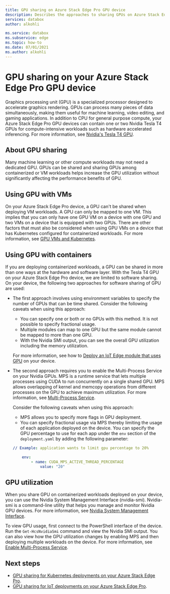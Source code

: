 ```yaml
---
title: GPU sharing on Azure Stack Edge Pro GPU device
description: Describes the approaches to sharing GPUs on Azure Stack Edge Pro GPU device.
services: databox
author: alkohli

ms.service: databox
ms.subservice: edge
ms.topic: how-to
ms.date: 07/01/2021
ms.author: alkohli
---
```


# GPU sharing on your Azure Stack Edge Pro GPU device

Graphics processing unit (GPU) is a specialized processor designed to accelerate graphics rendering. GPUs can process many pieces of data simultaneously, making them useful for machine learning, video editing, and gaming applications. In addition to CPU for general purpose compute, your Azure Stack Edge Pro GPU devices can contain one or two Nvidia Tesla T4 GPUs for compute-intensive workloads such as hardware accelerated inferencing. For more information, see [Nvidia's Tesla T4 GPU](https://www.nvidia.com/en-us/data-center/tesla-t4/).


## About GPU sharing

Many machine learning or other compute workloads may not need a dedicated GPU. GPUs can be shared and sharing GPUs among containerized or VM workloads helps increase the GPU utilization without significantly affecting the performance benefits of GPU.

## Using GPU with VMs

On your Azure Stack Edge Pro device, a GPU can't be shared when deploying VM workloads. A GPU can only be mapped to one VM. This implies that you can only have one GPU VM on a device with one GPU and two VMs on a device that is equipped with two GPUs. There are other factors that must also be considered when using GPU VMs on a device that has Kubernetes configured for containerized workloads. For more information, see [GPU VMs and Kubernetes](azure-stack-edge-gpu-overview-gpu-virtual-machines.md#gpu-vms-and-kubernetes).


## Using GPU with containers

If you are deploying containerized workloads, a GPU can be shared in more than one ways at the hardware and software layer. With the Tesla T4 GPU on your Azure Stack Edge Pro device, we are limited to software sharing. On your device, the following two approaches for software sharing of GPU are used:

- The first approach involves using environment variables to specify the number of GPUs that can be time shared. Consider the following caveats when using this approach:

    - You can specify one or both or no GPUs with this method. It is not possible to specify fractional usage.
    - Multiple modules can map to one GPU but the same module cannot be mapped to more than one GPU.
    - With the Nvidia SMI output, you can see the overall GPU utilization including the memory utilization.

    For more information, see how to [Deploy an IoT Edge module that uses GPU](azure-stack-edge-gpu-configure-gpu-modules.md) on your device.

- The second approach requires you to enable the Multi-Process Service on your Nvidia GPUs. MPS  is  a runtime service that lets multiple processes using CUDA to run concurrently on a single shared GPU. MPS allows overlapping of kernel and memcopy operations from different processes on the GPU to achieve maximum utilization. For more information, see [Multi-Process Service](https://docs.nvidia.com/deploy/pdf/CUDA_Multi_Process_Service_Overview.pdf).

    Consider the following caveats when using this approach:

    - MPS allows you to specify more flags in GPU deployment.
    - You can specify fractional usage via MPS thereby limiting the usage of each application deployed on the device. You can specify the GPU percentage to use for each app under the `env` section of the `deployment.yaml` by adding the following parameter:

    ```yml
    // Example: application wants to limit gpu percentage to 20%

        env:
            - name: CUDA_MPS_ACTIVE_THREAD_PERCENTAGE
                value: "20"
    ```

## GPU utilization

When you share GPU on containerized workloads deployed on your device, you can use the Nvidia System Management Interface (nvidia-smi). Nvidia-smi is a command-line utility that helps you manage and monitor Nvidia GPU devices. For more information, see [Nvidia System Management Interface](https://developer.nvidia.com/nvidia-system-management-interface).

To view GPU usage, first connect to the PowerShell interface of the device. Run the `Get-HcsNvidiaSmi` command and view the Nvidia SMI output. You can also view how the GPU utilization changes by enabling MPS and then deploying multiple workloads on the device. For more information, see [Enable Multi-Process Service](azure-stack-edge-gpu-connect-powershell-interface.md#enable-multi-process-service-mps).


## Next steps

- [GPU sharing for Kubernetes deployments on your Azure Stack Edge Pro](azure-stack-edge-gpu-deploy-kubernetes-gpu-sharing.md).
- [GPU sharing for IoT deployments on your Azure Stack Edge Pro](azure-stack-edge-gpu-deploy-iot-edge-gpu-sharing.md).
